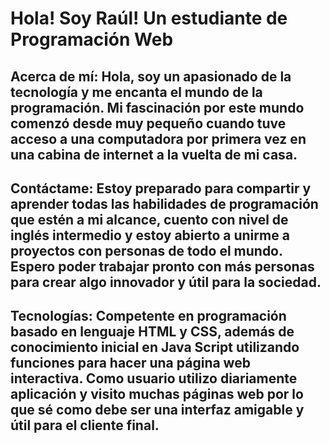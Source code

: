 # Hola! Soy Raúl! Un estudiante de Programación Web
## Acerca de mí: Hola, soy un apasionado de la tecnología y me encanta el mundo de la programación. Mi fascinación por este mundo comenzó desde muy pequeño cuando tuve acceso a una computadora por primera vez en una cabina de internet a la vuelta de mi casa.
## Contáctame: Estoy preparado para compartir y aprender todas las habilidades de programación que estén a mi alcance, cuento con nivel de inglés intermedio y estoy abierto a unirme a proyectos con personas de todo el mundo. Espero poder trabajar pronto con más personas para crear algo innovador y útil para la sociedad.
## Tecnologías: Competente en programación basado en lenguaje HTML y CSS, además de conocimiento inicial en Java Script utilizando funciones para hacer una página web interactiva. Como usuario utilizo diariamente aplicación y visito muchas páginas web por lo que sé como debe ser una interfaz amigable y útil para el cliente final.
